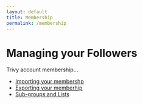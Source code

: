 ```yaml
---
layout: default
title: Membership
permalink: /membership
---
```


# Managing your Followers 

Trivy account membership...

* [Importing your membershp](./membership/importing)
* [Exporting your memberhip](./membership/exporting)
* [Sub-groups and Lists](./membership/groupslists)

